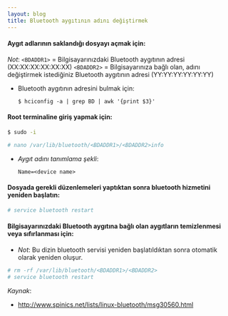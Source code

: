 ```yaml
---
layout: blog
title: Bluetooth aygıtının adını değiştirmek
---
```

#### Aygıt adlarının saklandığı dosyayı açmak için:

_Not_: `<BDADDR1>` = Bilgisayarınızdaki Bluetooth aygıtının adresi (XX:XX:XX:XX:XX:XX)
       `<BDADDR2>` = Bilgisayarınıza bağlı olan, adını değiştirmek istediğiniz
                     Bluetooth aygıtının adresi (YY:YY:YY:YY:YY:YY)
 
  * Bluetooth aygıtının adresini bulmak için: 
 
    ```
    $ hciconfig -a | grep BD | awk '{print $3}'
    ```
#### Root terminaline giriş yapmak için:

```bash
$ sudo -i
```

```bash
# nano /var/lib/bluetooth/<BDADDR1>/<BDADDR2>info
```

  * _Aygıt adını tanımlama şekli_:

    ```
    Name=<device name>
    ```

#### Dosyada gerekli düzenlemeleri yaptıktan sonra bluetooth hizmetini yeniden başlatın:
```bash
# service bluetooth restart
```

#### Bilgisayarınızdaki Bluetooth aygıtına bağlı olan aygıtların temizlenmesi veya sıfırlanması için:

  * _Not_: Bu dizin bluetooth servisi yeniden başlatıldıktan sonra otomatik olarak yeniden oluşur.

```bash
# rm -rf /var/lib/bluetooth/<BDADDR1>/<BDADDR2>
# service bluetooth restart
```

_Kaynak_:

 * http://www.spinics.net/lists/linux-bluetooth/msg30560.html
